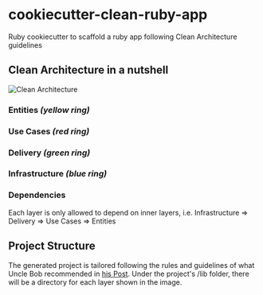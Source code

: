 # cookiecutter-clean-ruby-app
Ruby cookiecutter to scaffold a ruby app following Clean Architecture guidelines

## Clean Architecture in a nutshell

![Clean Architecture](http://blog.cleancoder.com/uncle-bob/images/2012-08-13-the-clean-architecture/CleanArchitecture.jpg)

### Entities *(yellow ring)*

### Use Cases *(red ring)*

### Delivery *(green ring)*

### Infrastructure *(blue ring)*

### Dependencies
Each layer is only allowed to depend on inner layers, i.e. Infrastructure => Delivery => Use Cases => Entities

## Project Structure
The generated project is tailored following the rules and guidelines of what Uncle Bob recommended in [his Post](http://blog.cleancoder.com/uncle-bob/2012/08/13/the-clean-architecture.html).
Under the project's /lib folder, there will be a directory for each layer shown in the image.

